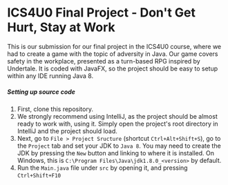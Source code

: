 # ICS4U0 Final Project - Don't Get Hurt, Stay at Work

This is our submission for our final project in the ICS4U0 course, where we had to create a game with the topic of adversity in Java. Our game covers safety in the workplace, presented as a turn-based RPG inspired by Undertale. It is coded with JavaFX, so the project should be easy to setup within any IDE running Java 8.

##### Setting up source code

1. First, clone this repository.
2. We strongly recommend using IntelliJ, as the project should be almost ready to work with, using it. Simply open the project's root directory in IntelliJ and the project should load.
3. Next, go to `File > Project Sructure` (shortcut `Ctrl+Alt+Shift+S`), go to the `Project` tab and set your JDK to `Java 8`. You may need to create the JDK by pressing the `New` button and linking to where it is installed. On Windows, this is `C:\Program Files\Java\jdk1.8.0_<version>` by default.
4. Run the `Main.java` file under `src` by opening it, and pressing `Ctrl+Shift+F10`

